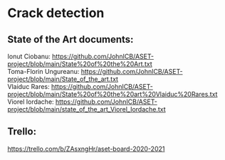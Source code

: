 # Crack detection

## State of the Art documents:
Ionut Ciobanu: https://github.com/JohnICB/ASET-project/blob/main/State%20of%20the%20Art.txt  
Toma-Florin Ungureanu: https://github.com/JohnICB/ASET-project/blob/main/State_of_the_art.txt  
Vlaiduc Rares: https://github.com/JohnICB/ASET-project/blob/main/State%20of%20the%20art%20Vlaiduc%20Rares.txt
Viorel Iordache: https://github.com/JohnICB/ASET-project/blob/main/state_of_the_art_Viorel_Iordache.txt
## Trello: 
https://trello.com/b/ZAsxngHr/aset-board-2020-2021
